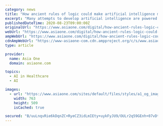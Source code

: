 ```yaml
---
category: news
title: "How ancient rules of logic could make artificial intelligence more human"
excerpt: "Many attempts to develop artificial intelligence are powered by powerful systems of mathematical logic. They tend to produce results that make logical sense to a computer program — but the result is not very human."
publishedDateTime: 2020-08-23T09:00:00Z
originalUrl: "https://www.asiaone.com/digital/how-ancient-rules-logic-could-make-artificial-intelligence-more-human"
webUrl: "https://www.asiaone.com/digital/how-ancient-rules-logic-could-make-artificial-intelligence-more-human"
ampWebUrl: "https://www.asiaone.com/digital/how-ancient-rules-logic-could-make-artificial-intelligence-more-human?amp"
cdnAmpWebUrl: "https://www-asiaone-com.cdn.ampproject.org/c/s/www.asiaone.com/digital/how-ancient-rules-logic-could-make-artificial-intelligence-more-human?amp"
type: article

provider:
  name: Asia One
  domain: asiaone.com

topics:
  - AI in Healthcare
  - AI

images:
  - url: "https://www.asiaone.com/sites/default/files/styles/a1_og_image/public/original_images/Aug2020/20200820_aristotle_raffaello.jpg?itok=YrmnF2wF"
    width: 763
    height: 509
    isCached: true

secured: "B/uuLnqvRie6kDqnZC+RyeCZ3idLmIEty+uykFyJU9/OULr2q59GEnh+07vDtIMBh2X2ZhUuFAcnksIMR2Ygxe1/mebEe8ZQu19Qtcu9rkJuU4cbfq0rLaabvDHuchXm759Brybqzsx0t+1Qy3Ss6qBewNPyz9MuWn376UKHmgRGro1FDMV2CWKSZ+UGbgEGYjEZW/lDp0qsz74DFqgDkHS5HQfUpQ9x1BoEaDx3ZwKmcxxo5HoqCQKcnag4yqYC0+V0s0zqvQWRj975Q/oiQ/Akp2u0yMZdSPAp5HjvV3tTN3QreO5dVGgaUmbUpn+/pE5sBl8KxmQo5V2BFt8MnDS4gTTVT2+Bir1kOnAC0O8=;l0uCerAx82znoVNf9Qpxeg=="
---
```


